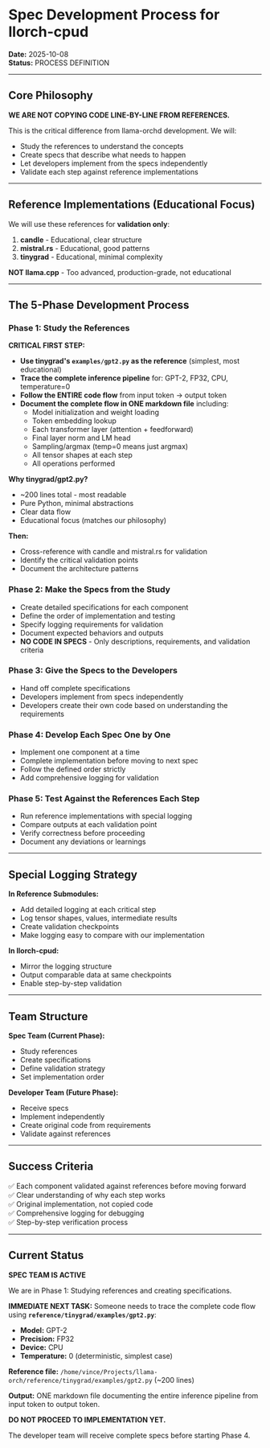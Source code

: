 # Spec Development Process for llorch-cpud

**Date:** 2025-10-08  
**Status:** PROCESS DEFINITION

---

## Core Philosophy

**WE ARE NOT COPYING CODE LINE-BY-LINE FROM REFERENCES.**

This is the critical difference from llama-orchd development. We will:
- Study the references to understand the concepts
- Create specs that describe what needs to happen
- Let developers implement from the specs independently
- Validate each step against reference implementations

---

## Reference Implementations (Educational Focus)

We will use these references for **validation only**:

1. **candle** - Educational, clear structure
2. **mistral.rs** - Educational, good patterns
3. **tinygrad** - Educational, minimal complexity

**NOT llama.cpp** - Too advanced, production-grade, not educational

---

## The 5-Phase Development Process

### Phase 1: Study the References

**CRITICAL FIRST STEP:**
- **Use tinygrad's `examples/gpt2.py` as the reference** (simplest, most educational)
- **Trace the complete inference pipeline** for: GPT-2, FP32, CPU, temperature=0
- **Follow the ENTIRE code flow** from input token → output token
- **Document the complete flow in ONE markdown file** including:
  - Model initialization and weight loading
  - Token embedding lookup
  - Each transformer layer (attention + feedforward)
  - Final layer norm and LM head
  - Sampling/argmax (temp=0 means just argmax)
  - All tensor shapes at each step
  - All operations performed

**Why tinygrad/gpt2.py?**
- ~200 lines total - most readable
- Pure Python, minimal abstractions
- Clear data flow
- Educational focus (matches our philosophy)

**Then:**
- Cross-reference with candle and mistral.rs for validation
- Identify the critical validation points
- Document the architecture patterns

### Phase 2: Make the Specs from the Study
- Create detailed specifications for each component
- Define the order of implementation and testing
- Specify logging requirements for validation
- Document expected behaviors and outputs
- **NO CODE IN SPECS** - Only descriptions, requirements, and validation criteria

### Phase 3: Give the Specs to the Developers
- Hand off complete specifications
- Developers implement from specs independently
- Developers create their own code based on understanding the requirements

### Phase 4: Develop Each Spec One by One
- Implement one component at a time
- Complete implementation before moving to next spec
- Follow the defined order strictly
- Add comprehensive logging for validation

### Phase 5: Test Against the References Each Step
- Run reference implementations with special logging
- Compare outputs at each validation point
- Verify correctness before proceeding
- Document any deviations or learnings

---

## Special Logging Strategy

**In Reference Submodules:**
- Add detailed logging at each critical step
- Log tensor shapes, values, intermediate results
- Create validation checkpoints
- Make logging easy to compare with our implementation

**In llorch-cpud:**
- Mirror the logging structure
- Output comparable data at same checkpoints
- Enable step-by-step validation

---

## Team Structure

**Spec Team (Current Phase):**
- Study references
- Create specifications
- Define validation strategy
- Set implementation order

**Developer Team (Future Phase):**
- Receive specs
- Implement independently
- Create original code from requirements
- Validate against references

---

## Success Criteria

✅ Each component validated against references before moving forward  
✅ Clear understanding of why each step works  
✅ Original implementation, not copied code  
✅ Comprehensive logging for debugging  
✅ Step-by-step verification process  

---

## Current Status

**SPEC TEAM IS ACTIVE**

We are in Phase 1: Studying references and creating specifications.

**IMMEDIATE NEXT TASK:**
Someone needs to trace the complete code flow using **`reference/tinygrad/examples/gpt2.py`**:
- **Model:** GPT-2
- **Precision:** FP32
- **Device:** CPU
- **Temperature:** 0 (deterministic, simplest case)

**Reference file:** `/home/vince/Projects/llama-orch/reference/tinygrad/examples/gpt2.py` (~200 lines)

**Output:** ONE markdown file documenting the entire inference pipeline from input token to output token.

**DO NOT PROCEED TO IMPLEMENTATION YET.**

The developer team will receive complete specs before starting Phase 4.
